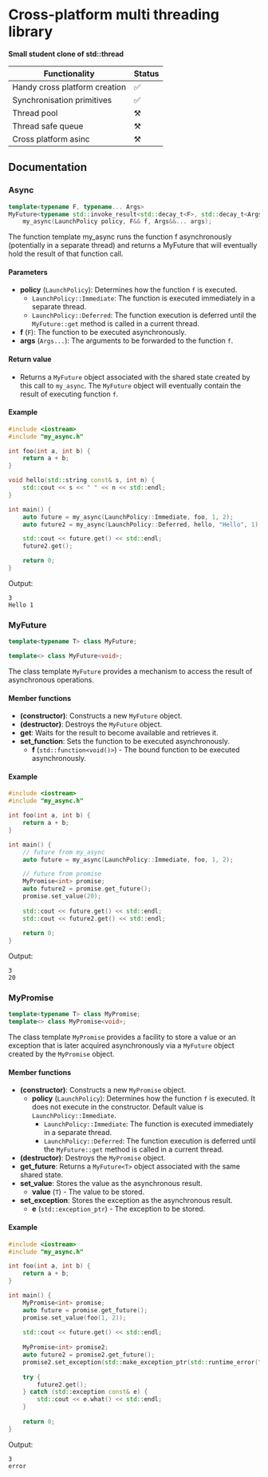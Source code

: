 # Cross-platform multi threading library
<b>Small student clone of std::thread</b>

| Functionality                 | Status |
|-------------------------------|--------|
| Handy cross platform creation | ✅      |
| Synchronisation primitives    | ✅      |
| Thread pool                   | ⚒️     |
| Thread safe queue             | ⚒️     |
| Cross platform asinc          | ⚒️      |



## Documentation


### Async

```cpp
template<typename F, typename... Args>
MyFuture<typename std::invoke_result<std::decay_t<F>, std::decay_t<Args>...>::type>  
    my_async(LaunchPolicy policy, F&& f, Args&&... args);
```

The function template my_async runs the function 
f asynchronously (potentially in a separate thread) and returns a MyFuture that will eventually hold the result of that function call.

#### Parameters

- **policy** (`LaunchPolicy`): Determines how the function `f` is executed.
    - `LaunchPolicy::Immediate`: The function is executed immediately in a separate thread.
    - `LaunchPolicy::Deferred`: The function execution is deferred until the `MyFuture::get` method is called in a current thread.
- **f** (`F`): The function to be executed asynchronously.
- **args** (`Args...`): The arguments to be forwarded to the function `f`.


#### Return value

- Returns a `MyFuture` object associated with the shared state created by this call to `my_async`. The `MyFuture` object will eventually contain the result of executing function `f`.

#### Example

```cpp
#include <iostream>
#include "my_async.h"

int foo(int a, int b) {
    return a + b;
}

void hello(std::string const& s, int n) {
    std::cout << s << " " << n << std::endl;
}

int main() {
    auto future = my_async(LaunchPolicy::Immediate, foo, 1, 2);
    auto future2 = my_async(LaunchPolicy::Deferred, hello, "Hello", 1);

    std::cout << future.get() << std::endl;
    future2.get();

    return 0;
}
```
Output:
```
3
Hello 1
```

### MyFuture

```cpp
template<typename T> class MyFuture;

template<> class MyFuture<void>;
```

The class template `MyFuture` provides a mechanism to access the result of asynchronous operations.

#### Member functions

- **(constructor)**: Constructs a new `MyFuture` object.
- **(destructor)**: Destroys the `MyFuture` object.
- **get**: Waits for the result to become available and retrieves it.
- **set_function**: Sets the function to be executed asynchronously.
  -  **f** (`std::function<void()>`) - The bound function to be executed asynchronously.
  
#### Example
  
```cpp
#include <iostream>
#include "my_async.h"

int foo(int a, int b) {
    return a + b;
}

int main() {
    // future from my_async
    auto future = my_async(LaunchPolicy::Immediate, foo, 1, 2); 

    // future from promise
    MyPromise<int> promise;
    auto future2 = promise.get_future();
    promise.set_value(20);
    
    std::cout << future.get() << std::endl;
    std::cout << future2.get() << std::endl;
    
    return 0;
}
```

Output:
```
3
20
```

### MyPromise

```cpp
template<typename T> class MyPromise;
template<> class MyPromise<void>;
```

The class template `MyPromise` provides a facility to store a value or an exception that is later acquired asynchronously via a `MyFuture` object created by the `MyPromise` object.

#### Member functions

- **(constructor)**: Constructs a new `MyPromise` object.
  - **policy** (`LaunchPolicy`): Determines how the function `f` is executed. It does not execute in the constructor. Default value is `LaunchPolicy::Immediate`.
    - `LaunchPolicy::Immediate`: The function is executed immediately in a separate thread.
    - `LaunchPolicy::Deferred`: The function execution is deferred until the `MyFuture::get` method is called in a current thread.
- **(destructor)**: Destroys the `MyPromise` object.
- **get_future**: Returns a `MyFuture<T>` object associated with the same shared state.
- **set_value**: Stores the value as the asynchronous result.
  - **value** (`T`) - The value to be stored.
- **set_exception**: Stores the exception as the asynchronous result.
  - **e** (`std::exception_ptr`) - The exception to be stored.

#### Example

```cpp
#include <iostream>
#include "my_async.h"

int foo(int a, int b) {
    return a + b;
}

int main() {
    MyPromise<int> promise;
    auto future = promise.get_future();
    promise.set_value(foo(1, 2));
    
    std::cout << future.get() << std::endl;
    
    MyPromise<int> promise2;
    auto future2 = promise2.get_future();
    promise2.set_exception(std::make_exception_ptr(std::runtime_error("error")));
    
    try {
        future2.get();
    } catch (std::exception const& e) {
        std::cout << e.what() << std::endl;
    }
    
    return 0;
}
```

Output:
```
3
error
```
  



